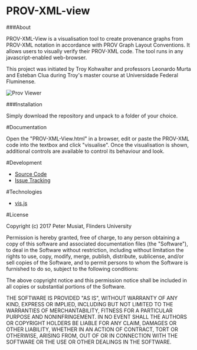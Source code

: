 # PROV-XML-view

###About

PROV-XML-View is a visualisation tool to create provenance graphs from PROV-XML notation in accordance with PROV Graph Layout Conventions. It allows users to visually verify their PROV-XML code. The tool runs in any javascript-enabled web-browser.

This project was initiated by Troy Kohwalter and professors Leonardo Murta and Esteban Clua during Troy's master course at Universidade Federal Fluminense. 

![Prov Viewer](https://cloud.githubusercontent.com/assets/26448105/23979732/41a245fc-0a4b-11e7-9700-2b720fef324b.png)

###Installation

Simply download the repository and unpack to a folder of your choice.

#Documentation

Open the "PROV-XML-View.html" in a browser, edit or paste the PROV-XML code into the textbox and click "visualise". Once the visualisation is shown, additional controls are available to control its behaviour and look.

#Development

* [Source Code](https://github.com/PeterMusiat/PROV-XML-view)
* [Issue Tracking](https://github.com/PeterMusiat/PROV-XML-view/issues)

#Technologies

* [vis.js](http://visjs.org/)

#License

Copyright (c) 2017 Peter Musiat, Flinders University  
  
Permission is hereby granted, free of charge, to any person obtaining a copy
of this software and associated documentation files (the "Software"), to deal
in the Software without restriction, including without limitation the rights
to use, copy, modify, merge, publish, distribute, sublicense, and/or sell
copies of the Software, and to permit persons to whom the Software is
furnished to do so, subject to the following conditions:  
  
The above copyright notice and this permission notice shall be included in
all copies or substantial portions of the Software.  
  
THE SOFTWARE IS PROVIDED "AS IS", WITHOUT WARRANTY OF ANY KIND, EXPRESS OR
IMPLIED, INCLUDING BUT NOT LIMITED TO THE WARRANTIES OF MERCHANTABILITY,
FITNESS FOR A PARTICULAR PURPOSE AND NONINFRINGEMENT. IN NO EVENT SHALL THE
AUTHORS OR COPYRIGHT HOLDERS BE LIABLE FOR ANY CLAIM, DAMAGES OR OTHER
LIABILITY, WHETHER IN AN ACTION OF CONTRACT, TORT OR OTHERWISE, ARISING FROM,
OUT OF OR IN CONNECTION WITH THE SOFTWARE OR THE USE OR OTHER DEALINGS IN
THE SOFTWARE.

